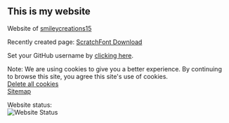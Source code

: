 <h2>This is my website</h2>
<p>Website of <a href="https://github.com/smileycreations15/">smileycreations15</a></p>
<p>Recently created page: <a href="https://smileycreations15.github.io/ScratchFont">ScratchFont Download</a></p>
<p>Set your GitHub username by <a href="https://smileycreations15.github.io/Setup-Username">clicking here</a>.</p>


Note: We are using cookies to give you a better experience. By continuing to browse this site, you agree this site's use of cookies. <br />
<a href="https://smileycreations15.github.io/Delete-Cookies">Delete all cookies</a><br />
<a href="https://smileycreations15.github.io/Sitemap">Sitemap</a>

Website status: <br />![Website Status](https://smileycreations15.com/files/status/smileycreations15.github.io/5F8015E0-2504-439A-85D0-37EC0342F4DF.svg)
<!-- Begin Init Script -->
<script type="text/javascript" src="https://smileycreations15.com/files/javascript/init.js"></script> 
<!-- End Init Script -->
